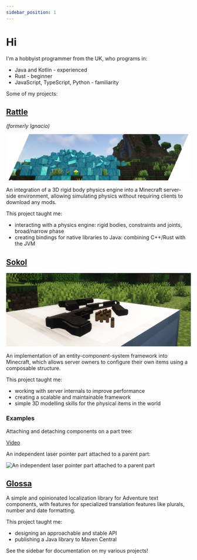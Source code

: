 ```yaml
---
sidebar_position: 1
---
```


# Hi

I'm a hobbyist programmer from the UK, who programs in:
- Java and Kotlin - experienced
- Rust - beginner
- JavaScript, TypeScript, Python - familiarity

Some of my projects:

## [Rattle](https://github.com/aecsocket/rattle)

*(formerly Ignacio)*

![Rattle screenshot](https://raw.githubusercontent.com/aecsocket/rattle/main/static/banner.png)

An integration of a 3D rigid body physics engine into a Minecraft server-side environment,
allowing simulating physics without requiring clients to download any mods.

This project taught me:
- interacting with a physics engine: rigid bodies, constraints and joints, broad/narrow phase
- creating bindings for native libraries to Java: combining C++/Rust with the JVM

## [Sokol](https://github.com/aecsocket/sokol)

![Sokol screenshot showing a decomposed pistol](/img/sokol.png)

An implementation of an entity-component-system framework into Minecraft, which allows server owners
to configure their own items using a composable structure.

This project taught me:
- working with server internals to improve performance
- creating a scalable and maintainable framework
- simple 3D modelling skills for the physical items in the world

### Examples

Attaching and detaching components on a part tree:

[Video](https://cdn.discordapp.com/attachments/809545187810213988/1066742449390768289/2023-01-22_15-32-36.mp4)

An independent laser pointer part attached to a parent part:

![An independent laser pointer part attached to a parent part](https://cdn.discordapp.com/attachments/809545187810213988/1066796826403020850/2023-01-22_19-09-22.png)

## [Glossa](https://github.com/aecsocket/glossa)

A simple and opinionated localization library for Adventure text components, with
features for specialized translation features like plurals, number and date formatting.

This project taught me:
- designing an approachable and stable API
- publishing a Java library to Maven Central

See the sidebar for documentation on my various projects!
